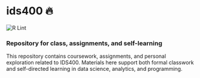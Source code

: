 # ids400 :fire:

![R Lint](https://github.com/ttrout5/ids400/actions/workflows/lint.yml/badge.svg)

### Repository for class, assignments, and self-learning
This repository contains coursework, assignments, and personal exploration related to IDS400. Materials here support both formal classwork and self-directed learning in data science, analytics, and programming.
